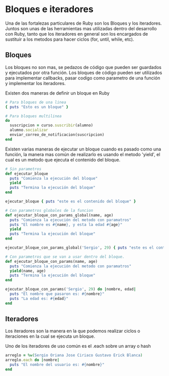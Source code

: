 # Bloques e iteradores

Una de las fortalezas particulares de Ruby son los Bloques y los iteradores. Juntos son unas de las herramientas mas utilizadas dentro del desarrollo con Ruby, tanto que los iteradores en general son los encargados de sustituir a los metodos para hacer ciclos (for, until, while, etc).

## Bloques

Los bloques no son mas, se pedazos de código que pueden ser guardados y ejecutados por otra función. Los bloques de código pueden ser utilizados para implementar callbacks, pasar codigo como parametro de una función y implementar los iteradores.

Existen dos maneras de definir un bloque en Ruby

```ruby
# Para bloques de una linea
{ puts "Esto es un bloque" }

# Para bloques multilinea
do
  suscripcion = curso.suscribir(alumno)
  alumno.socializar
  enviar_correo_de_notificacion(suscripcion)
end
```

Existen varias maneras de ejecutar un bloque cuando es pasado como una función, la manera mas común de realizarlo es usando el metodo 'yield', el cual es un metodo que ejecuta el contenido del bloque.

```ruby
# Sin parametros
def ejecutar_bloque
  puts "Comienza la ejecución del bloque"
  yield
  puts "Termina la ejecución del bloque"
end

ejecutar_bloque { puts "este es el contenido del bloque" }

# Con parametros globales de la funcion
def ejecutar_bloque_con_params_global(name, age)
  puts "Comienza la ejecución del metodo con paramatros"
  puts "El nombre es #{name}, y esta la edad #{age}"
  yield
  puts "Termina la ejecución del bloque"
end

ejecutar_bloque_con_params_global('Sergio', 29) { puts "este es el contenido del bloque" }

# Con parametros que se van a usar dentro del bloque.
def ejecutar_bloque_con_params(name, age)
  puts "Comienza la ejecución del metodo con paramatros"
  yield(name, age)
  puts "Termina la ejecución del bloque"
end

ejecutar_bloque_con_params('Sergio', 29) do |nombre, edad|
  puts "El nombre que pasaron es: #{nombre}"
  puts "La edad es: #{edad}"
end
```

## Iteradores

Los iteradores son la manera en la que podemos realizar ciclos o iteraciones en la cual se ejecuta
un bloque.

Uno de los iteradores de uso común es el .each sobre un array o hash

```ruby
arreglo = %w(Sergio Oriana Jose Ciriaco Gustavo Erick Blanca)
arreglo.each do |nombre|
  puts "El nombre del usuario es: #{nombre}"
end
```
